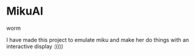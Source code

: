 # MikuAI
worm

I have made this project to emulate miku and make her do things with an interactive display :))))
